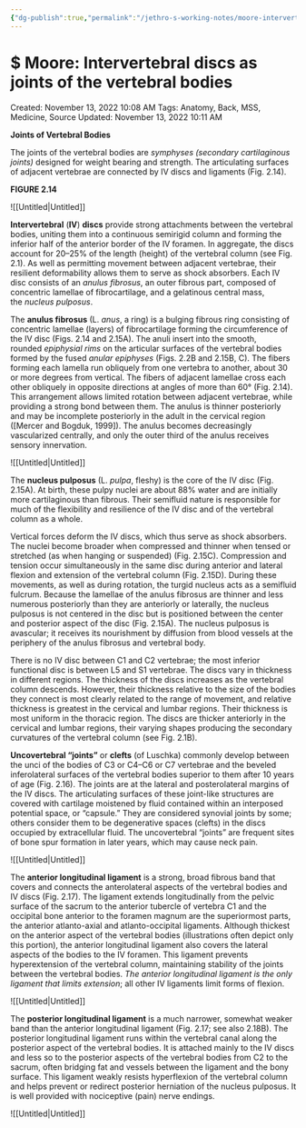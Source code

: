 ```yaml
---
{"dg-publish":true,"permalink":"/jethro-s-working-notes/moore-intervertebral-discs-as-joints-of-the-vert/","dgPassFrontmatter":true}
---
```



# $ Moore: Intervertebral discs as joints of the vertebral bodies

Created: November 13, 2022 10:08 AM
Tags: Anatomy, Back, MSS, Medicine, Source
Updated: November 13, 2022 10:11 AM

****Joints of Vertebral Bodies****

The joints of the vertebral bodies are *symphyses (secondary cartilaginous joints)* designed for weight bearing and strength. The articulating surfaces of adjacent vertebrae are connected by IV discs and ligaments (Fig. 2.14).

**FIGURE 2.14**

![[Untitled\|Untitled]]

**Intervertebral** (**IV**) **discs** provide strong attachments between the vertebral bodies, uniting them into a continuous semirigid column and forming the inferior half of the anterior border of the IV foramen. In aggregate, the discs account for 20–25% of the length (height) of the vertebral column (see Fig. 2.1). As well as permitting movement between adjacent vertebrae, their resilient deformability allows them to serve as shock absorbers. Each IV disc consists of an *anulus fibrosus*, an outer fibrous part, composed of concentric lamellae of fibrocartilage, and a gelatinous central mass, the *nucleus pulposus*.

The **anulus fibrosus** (L. *anus*, a ring) is a bulging fibrous ring consisting of concentric lamellae (layers) of fibrocartilage forming the circumference of the IV disc (Figs. 2.14 and 2.15A). The anuli insert into the smooth, rounded *epiphysial rims* on the articular surfaces of the vertebral bodies formed by the fused *anular epiphyses* (Figs. 2.2B and 2.15B, C). The fibers forming each lamella run obliquely from one vertebra to another, about 30 or more degrees from vertical. The fibers of adjacent lamellae cross each other obliquely in opposite directions at angles of more than 60° (Fig. 2.14). This arrangement allows limited rotation between adjacent vertebrae, while providing a strong bond between them. The anulus is thinner posteriorly and may be incomplete posteriorly in the adult in the cervical region ([Mercer and Bogduk, 1999]). The anulus becomes decreasingly vascularized centrally, and only the outer third of the anulus receives sensory innervation.

![[Untitled\|Untitled]]

The **nucleus pulposus** (L. *pulpa*, fleshy) is the core of the IV disc (Fig. 2.15A). At birth, these pulpy nuclei are about 88% water and are initially more cartilaginous than fibrous. Their semifluid nature is responsible for much of the flexibility and resilience of the IV disc and of the vertebral column as a whole.

Vertical forces deform the IV discs, which thus serve as shock absorbers. The nuclei become broader when compressed and thinner when tensed or stretched (as when hanging or suspended) (Fig. 2.15C). Compression and tension occur simultaneously in the same disc during anterior and lateral flexion and extension of the vertebral column (Fig. 2.15D). During these movements, as well as during rotation, the turgid nucleus acts as a semifluid fulcrum. Because the lamellae of the anulus fibrosus are thinner and less numerous posteriorly than they are anteriorly or laterally, the nucleus pulposus is not centered in the disc but is positioned between the center and posterior aspect of the disc (Fig. 2.15A). The nucleus pulposus is avascular; it receives its nourishment by diffusion from blood vessels at the periphery of the anulus fibrosus and vertebral body.

There is no IV disc between C1 and C2 vertebrae; the most inferior functional disc is between L5 and S1 vertebrae. The discs vary in thickness in different regions. The thickness of the discs increases as the vertebral column descends. However, their thickness relative to the size of the bodies they connect is most clearly related to the range of movement, and relative thickness is greatest in the cervical and lumbar regions. Their thickness is most uniform in the thoracic region. The discs are thicker anteriorly in the cervical and lumbar regions, their varying shapes producing the secondary curvatures of the vertebral column (see Fig. 2.1B).

**Uncovertebral “joints”** or **clefts** (of Luschka) commonly develop between the unci of the bodies of C3 or C4–C6 or C7 vertebrae and the beveled inferolateral surfaces of the vertebral bodies superior to them after 10 years of age (Fig. 2.16). The joints are at the lateral and posterolateral margins of the IV discs. The articulating surfaces of these joint-like structures are covered with cartilage moistened by fluid contained within an interposed potential space, or “capsule.” They are considered synovial joints by some; others consider them to be degenerative spaces (clefts) in the discs occupied by extracellular fluid. The uncovertebral “joints” are frequent sites of bone spur formation in later years, which may cause neck pain.

![[Untitled\|Untitled]]

The **anterior longitudinal ligament** is a strong, broad fibrous band that covers and connects the anterolateral aspects of the vertebral bodies and IV discs (Fig. 2.17). The ligament extends longitudinally from the pelvic surface of the sacrum to the anterior tubercle of vertebra C1 and the occipital bone anterior to the foramen magnum are the superiormost parts, the anterior atlanto-axial and atlanto-occipital ligaments. Although thickest on the anterior aspect of the vertebral bodies (illustrations often depict only this portion), the anterior longitudinal ligament also covers the lateral aspects of the bodies to the IV foramen. This ligament prevents hyperextension of the vertebral column, maintaining stability of the joints between the vertebral bodies. *The anterior longitudinal ligament is the only ligament that limits extension*; all other IV ligaments limit forms of flexion.

![[Untitled\|Untitled]]

The **posterior longitudinal ligament** is a much narrower, somewhat weaker band than the anterior longitudinal ligament (Fig. 2.17; see also 2.18B). The posterior longitudinal ligament runs within the vertebral canal along the posterior aspect of the vertebral bodies. It is attached mainly to the IV discs and less so to the posterior aspects of the vertebral bodies from C2 to the sacrum, often bridging fat and vessels between the ligament and the bony surface. This ligament weakly resists hyperflexion of the vertebral column and helps prevent or redirect posterior herniation of the nucleus pulposus. It is well provided with nociceptive (pain) nerve endings.

![[Untitled\|Untitled]]